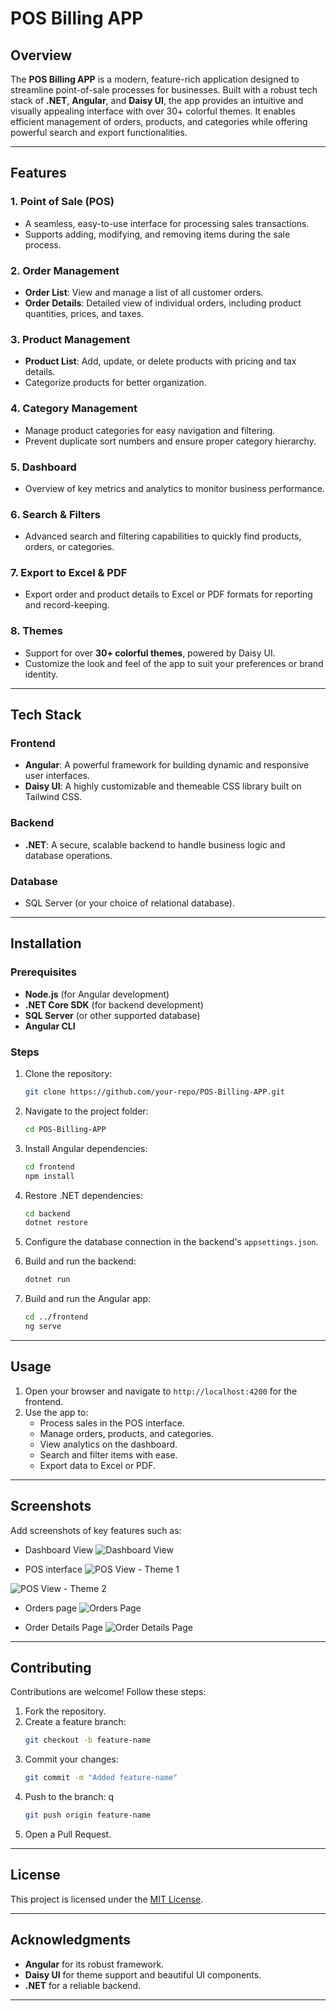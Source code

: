 # POS Billing APP

## Overview

The **POS Billing APP** is a modern, feature-rich application designed to streamline point-of-sale processes for businesses. Built with a robust tech stack of **.NET**, **Angular**, and **Daisy UI**, the app provides an intuitive and visually appealing interface with over 30+ colorful themes. It enables efficient management of orders, products, and categories while offering powerful search and export functionalities.

---

## Features

### 1. **Point of Sale (POS)**
   - A seamless, easy-to-use interface for processing sales transactions.
   - Supports adding, modifying, and removing items during the sale process.
   
### 2. **Order Management**
   - **Order List**: View and manage a list of all customer orders.
   - **Order Details**: Detailed view of individual orders, including product quantities, prices, and taxes.

### 3. **Product Management**
   - **Product List**: Add, update, or delete products with pricing and tax details.
   - Categorize products for better organization.

### 4. **Category Management**
   - Manage product categories for easy navigation and filtering.
   - Prevent duplicate sort numbers and ensure proper category hierarchy.

### 5. **Dashboard**
   - Overview of key metrics and analytics to monitor business performance.

### 6. **Search & Filters**
   - Advanced search and filtering capabilities to quickly find products, orders, or categories.

### 7. **Export to Excel & PDF**
   - Export order and product details to Excel or PDF formats for reporting and record-keeping.

### 8. **Themes**
   - Support for over **30+ colorful themes**, powered by Daisy UI.
   - Customize the look and feel of the app to suit your preferences or brand identity.

---

## Tech Stack

### **Frontend**
- **Angular**: A powerful framework for building dynamic and responsive user interfaces.
- **Daisy UI**: A highly customizable and themeable CSS library built on Tailwind CSS.

### **Backend**
- **.NET**: A secure, scalable backend to handle business logic and database operations.

### **Database**
- SQL Server (or your choice of relational database).

---

## Installation

### Prerequisites
- **Node.js** (for Angular development)
- **.NET Core SDK** (for backend development)
- **SQL Server** (or other supported database)
- **Angular CLI**

### Steps
1. Clone the repository:
   ```bash
   git clone https://github.com/your-repo/POS-Billing-APP.git
   ```
2. Navigate to the project folder:
   ```bash
   cd POS-Billing-APP
   ```
3. Install Angular dependencies:
   ```bash
   cd frontend
   npm install
   ```
4. Restore .NET dependencies:
   ```bash
   cd backend
   dotnet restore
   ```
5. Configure the database connection in the backend's `appsettings.json`.

6. Build and run the backend:
   ```bash
   dotnet run
   ```
7. Build and run the Angular app:
   ```bash
   cd ../frontend
   ng serve
   ```

---

## Usage

1. Open your browser and navigate to `http://localhost:4200` for the frontend.
2. Use the app to:
   - Process sales in the POS interface.
   - Manage orders, products, and categories.
   - View analytics on the dashboard.
   - Search and filter items with ease.
   - Export data to Excel or PDF.

---

## Screenshots

Add screenshots of key features such as:
- Dashboard View 
![Dashboard View](/QuickPOS/Frontend/screenshots/Screenshot%202025-01-06%20235826.png)

- POS interface
![POS View - Theme 1](/QuickPOS/Frontend/screenshots/1.png)

![POS View - Theme 2](/QuickPOS/Frontend/screenshots/2.png)

- Orders page
![Orders Page](/QuickPOS/Frontend/screenshots/3.png)

- Order Details Page
![Order Details Page](/QuickPOS/Frontend/screenshots/4.png)

---

## Contributing

Contributions are welcome! Follow these steps:
1. Fork the repository.
2. Create a feature branch:
   ```bash
   git checkout -b feature-name
   ```
3. Commit your changes:
   ```bash
   git commit -m "Added feature-name"
   ```
4. Push to the branch:  q
   ```bash
   git push origin feature-name
   ```
5. Open a Pull Request.

---

## License

This project is licensed under the [MIT License](LICENSE).

---

## Acknowledgments

- **Angular** for its robust framework.
- **Daisy UI** for theme support and beautiful UI components.
- **.NET** for a reliable backend.

---

